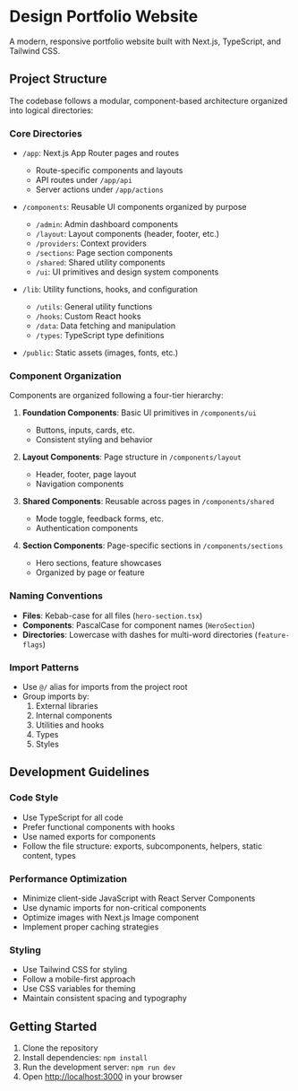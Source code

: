# Design Portfolio Website

A modern, responsive portfolio website built with Next.js, TypeScript, and Tailwind CSS.

## Project Structure

The codebase follows a modular, component-based architecture organized into logical directories:

### Core Directories

- `/app`: Next.js App Router pages and routes
  - Route-specific components and layouts
  - API routes under `/app/api`
  - Server actions under `/app/actions`

- `/components`: Reusable UI components organized by purpose
  - `/admin`: Admin dashboard components
  - `/layout`: Layout components (header, footer, etc.)
  - `/providers`: Context providers
  - `/sections`: Page section components
  - `/shared`: Shared utility components
  - `/ui`: UI primitives and design system components

- `/lib`: Utility functions, hooks, and configuration
  - `/utils`: General utility functions
  - `/hooks`: Custom React hooks
  - `/data`: Data fetching and manipulation
  - `/types`: TypeScript type definitions

- `/public`: Static assets (images, fonts, etc.)

### Component Organization

Components are organized following a four-tier hierarchy:

1. **Foundation Components**: Basic UI primitives in `/components/ui`
   - Buttons, inputs, cards, etc.
   - Consistent styling and behavior

2. **Layout Components**: Page structure in `/components/layout`
   - Header, footer, page layout
   - Navigation components

3. **Shared Components**: Reusable across pages in `/components/shared`
   - Mode toggle, feedback forms, etc.
   - Authentication components

4. **Section Components**: Page-specific sections in `/components/sections`
   - Hero sections, feature showcases
   - Organized by page or feature

### Naming Conventions

- **Files**: Kebab-case for all files (`hero-section.tsx`)
- **Components**: PascalCase for component names (`HeroSection`)
- **Directories**: Lowercase with dashes for multi-word directories (`feature-flags`)

### Import Patterns

- Use `@/` alias for imports from the project root
- Group imports by:
  1. External libraries
  2. Internal components
  3. Utilities and hooks
  4. Types
  5. Styles

## Development Guidelines

### Code Style

- Use TypeScript for all code
- Prefer functional components with hooks
- Use named exports for components
- Follow the file structure: exports, subcomponents, helpers, static content, types

### Performance Optimization

- Minimize client-side JavaScript with React Server Components
- Use dynamic imports for non-critical components
- Optimize images with Next.js Image component
- Implement proper caching strategies

### Styling

- Use Tailwind CSS for styling
- Follow a mobile-first approach
- Use CSS variables for theming
- Maintain consistent spacing and typography

## Getting Started

1. Clone the repository
2. Install dependencies: `npm install`
3. Run the development server: `npm run dev`
4. Open [http://localhost:3000](http://localhost:3000) in your browser

